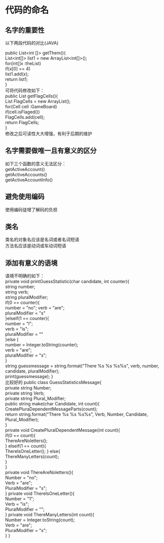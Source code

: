 # 代码的命名

## 名字的重要性

以下两段代码的对比(JAVA)

public List<int []> getThem(){  
  List<int[]> list1 = new ArrayList<int[]>();  
  for(int[]x :theList)   
    if(x[0] == 4)  
      list1.add(x);  
   return list1;  
}  
可将代码修改如下：  
public List<Cell> getFlagCells(){  
  List<Cell> FlagCells = new ArrayList<Cell>();  
  for(Cell cell :GameBoard)   
    if(cell.isFlaged())  
      FlagCells.add(cell);  
   return FlagCells;  
}  
修改之后可读性大大增强，有利于后期的维护  

## 名字需要做唯一且有意义的区分
如下三个函数的意义无法区分：  
getActiveAccount()  
getActiveAccounts()  
getActiveAccountInfo()  

## 避免使用编码
使用编码徒增了解码的负担

## 类名
类名的对象名应该是名词或者名词短语  
方法名应该是动词或车动词短语

## 添加有意义的语境
语境不明确的如下：  
private void printGuessStatistic(char candidate, int counter){  
  string number;  
  string verb;  
  string pluralModifier;  
  if(0 == counter){  
    number = "no";
    verb = "are";  
    pluralModifier = "s"  
  }elseif(1 == counter){  
    number = "l";  
    verb = "is";  
    pluralModifier = ""   
  }else {  
    number = Integer.toString(counter);  
    verb = "are";  
    pluralModifier = "s";  
  }  
  string guessmessage = string.format("There %s %s %s%s",
                                      verb, number, candidate,
                                      pluralModifier);  
  print(guessmessage);
}  
比较好的
public class GuessStatisticsMessage{  
  private string Number;  
  private string Verb;  
  private string Plural_Modifier;  
  public string make(char Candidate, int count){  
    CreatePluraDependentMessageParts(count);  
    return string.format("There %s %s %s%s",
                                      Verb, Number, Candidate,
                                      Plural_Modifier);  
  }  
  private void CreatePluralDependentMessage(int count){  
    if(0 == count){  
      ThereAreNoletters();  
    } elseif(1 == count){  
      ThereIsOneLetter();
    } else{  
      ThereManyLetters(count);  
    }  
  }  
  private void ThereAreNoletters(){  
    Number = "no";  
    Verb = "are";  
    PluralModifier = "s";  
  }
  private void ThereIsOneLetter(){  
    Number = "1";  
    Verb = "is";  
    PluralModifier = "";  
  }
  private void ThereManyLetters(int count){  
    Number = Integer.toString(count);  
    Verb = "are";  
    PluralModifier = "s";  
  }
}